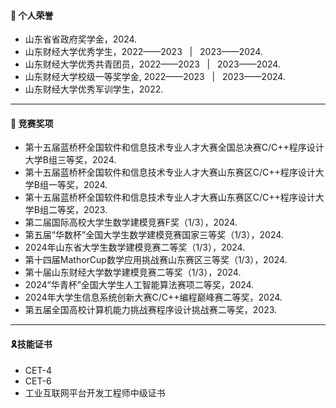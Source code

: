 #### 🎀 个人荣誉
- 山东省省政府奖学金，2024.
- 山东财经大学优秀学生，2022——2023 &nbsp; | &nbsp; 2023——2024.
- 山东财经大学优秀共青团员，2022——2023 &nbsp; | &nbsp; 2023——2024.
- 山东财经大学校级一等奖学金, 2022——2023 &nbsp; | &nbsp; 2023——2024.
- 山东财经大学优秀军训学生，2022.
  
<hr>

#### 🥇 竞赛奖项
- 第十五届蓝桥杯全国软件和信息技术专业人才大赛全国总决赛C/C++程序设计大学B组三等奖，2024.
- 第十五届蓝桥杯全国软件和信息技术专业人才大赛山东赛区C/C++程序设计大学B组一等奖，2024.
- 第十五届蓝桥杯全国软件和信息技术专业人才大赛山东赛区C/C++程序设计大学B组二等奖，2023.
- 第二届国际高校大学生数学建模竞赛F奖（1/3），2024.
- 第五届“华数杯”全国大学生数学建模竞赛国家三等奖（1/3），2024.
- 2024年山东省大学生数学建模竞赛二等奖（1/3），2024.
- 第十四届MathorCup数学应用挑战赛山东赛区三等奖（1/3），2024.
- 第十届山东财经大学数学建模竞赛二等奖（1/3），2024.
- 2024“华青杯”全国大学生人工智能算法赛项二等奖，2024.
- 2024年大学生信息系统创新大赛C/C++编程巅峰赛二等奖，2024.
- 第五届全国高校计算机能力挑战赛程序设计挑战赛二等奖，2023.

<hr>

#### 🎗技能证书
- CET-4
- CET-6
- 工业互联网平台开发工程师中级证书
